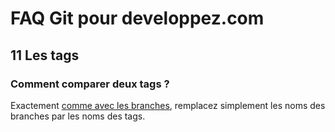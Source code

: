 # FAQ Git pour developpez.com

## 11 Les tags

### Comment comparer deux tags ?

Exactement [comme avec les branches](section-8/8.q012.md), remplacez simplement les noms des branches par les noms des tags.
